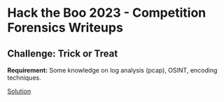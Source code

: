 # Hack the Boo 2023 - Competition Forensics Writeups



## Challenge: Trick or Treat

**Requirement:** Some knowledge on log analysis (pcap), OSINT, encoding techniques.

[Solution](Trick%20or%20Treat)
